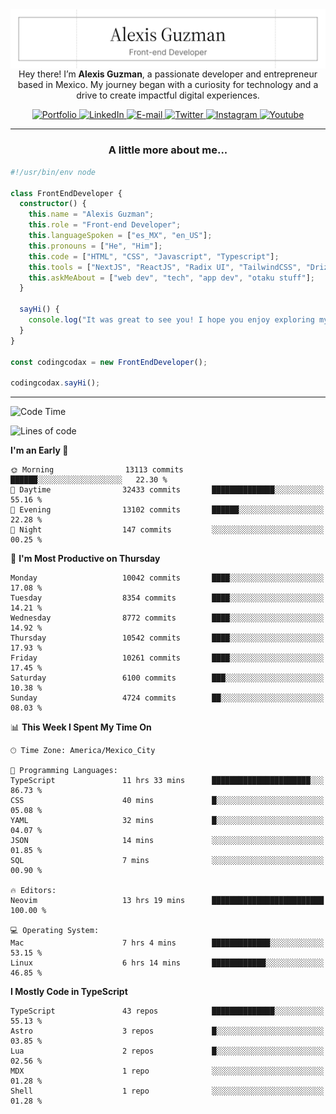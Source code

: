 <img align='right' src="./Banner.png" width="" />
<p align='center'>Hey there! I’m <strong>Alexis Guzman</strong>, a passionate developer and entrepreneur based in Mexico. My journey began with a curiosity for technology and a drive to create impactful digital experiences.</p>

<div align='center'>
  <a href='https://www.codingcodax.dev' target='_blank'>
    <img alt='Portfolio' src='https://img.shields.io/badge/Portfolio-black?logo=vercel&style=flat-square'>
  </a>
  <a href='https://linkedin.com/in/codingcodax' target='_blank'>
    <img alt='LinkedIn' src='https://img.shields.io/badge/LinkedIn-black?logo=LinkedIn&style=flat-square'>
  </a>
  <a href='mailto:hello@codingcodax.com' target='_blank'>
    <img alt='E-mail' src='https://img.shields.io/badge/Email-black?logo=Gmail&style=flat-square'>
  </a>
  <a href='https://x.com/codingcodax' target='_blank'>
    <img alt='Twitter' src='https://img.shields.io/badge/X-black?logo=X&style=flat-square'>
  </a>
  <a href='https://www.instagram.com/codingcodax' target='_blank'>
    <img alt='Instagram' src='https://img.shields.io/badge/Instagram-black?logo=Instagram&style=flat-square'>
  </a>
  <a href='https://www.youtube.com/@codingcodax' target='_blank'>
    <img alt='Youtube' src='https://img.shields.io/badge/YouTube-black?logo=Youtube&style=flat-square'>
  </a>
</div>


---

<h3 align='center'>A little more about me...</h3>

```typescript
#!/usr/bin/env node

class FrontEndDeveloper {
  constructor() {
    this.name = "Alexis Guzman";
    this.role = "Front-end Developer";
    this.languageSpoken = ["es_MX", "en_US"];
    this.pronouns = ["He", "Him"];
    this.code = ["HTML", "CSS", "Javascript", "Typescript"];
    this.tools = ["NextJS", "ReactJS", "Radix UI", "TailwindCSS", "Drizzle", "tRPC"];
    this.askMeAbout = ["web dev", "tech", "app dev", "otaku stuff"];
  }

  sayHi() {
    console.log("It was great to see you! I hope you enjoy exploring my work.");
  }
}

const codingcodax = new FrontEndDeveloper();

codingcodax.sayHi();
```

---

<!--START_SECTION:waka-->
![Code Time](http://img.shields.io/badge/Code%20Time-4%2C039%20hrs%2058%20mins-blue)

![Lines of code](https://img.shields.io/badge/From%20Hello%20World%20I%27ve%20Written-10.1%20million%20lines%20of%20code-blue)

**I'm an Early 🐤** 

```text
🌞 Morning                13113 commits       ██████░░░░░░░░░░░░░░░░░░░   22.30 % 
🌆 Daytime                32433 commits       ██████████████░░░░░░░░░░░   55.16 % 
🌃 Evening                13102 commits       ██████░░░░░░░░░░░░░░░░░░░   22.28 % 
🌙 Night                  147 commits         ░░░░░░░░░░░░░░░░░░░░░░░░░   00.25 % 
```
📅 **I'm Most Productive on Thursday** 

```text
Monday                   10042 commits       ████░░░░░░░░░░░░░░░░░░░░░   17.08 % 
Tuesday                  8354 commits        ████░░░░░░░░░░░░░░░░░░░░░   14.21 % 
Wednesday                8772 commits        ████░░░░░░░░░░░░░░░░░░░░░   14.92 % 
Thursday                 10542 commits       ████░░░░░░░░░░░░░░░░░░░░░   17.93 % 
Friday                   10261 commits       ████░░░░░░░░░░░░░░░░░░░░░   17.45 % 
Saturday                 6100 commits        ███░░░░░░░░░░░░░░░░░░░░░░   10.38 % 
Sunday                   4724 commits        ██░░░░░░░░░░░░░░░░░░░░░░░   08.03 % 
```


📊 **This Week I Spent My Time On** 

```text
🕑︎ Time Zone: America/Mexico_City

💬 Programming Languages: 
TypeScript               11 hrs 33 mins      ██████████████████████░░░   86.73 % 
CSS                      40 mins             █░░░░░░░░░░░░░░░░░░░░░░░░   05.08 % 
YAML                     32 mins             █░░░░░░░░░░░░░░░░░░░░░░░░   04.07 % 
JSON                     14 mins             ░░░░░░░░░░░░░░░░░░░░░░░░░   01.85 % 
SQL                      7 mins              ░░░░░░░░░░░░░░░░░░░░░░░░░   00.90 % 

🔥 Editors: 
Neovim                   13 hrs 19 mins      █████████████████████████   100.00 % 

💻 Operating System: 
Mac                      7 hrs 4 mins        █████████████░░░░░░░░░░░░   53.15 % 
Linux                    6 hrs 14 mins       ████████████░░░░░░░░░░░░░   46.85 % 
```

**I Mostly Code in TypeScript** 

```text
TypeScript               43 repos            ██████████████░░░░░░░░░░░   55.13 % 
Astro                    3 repos             █░░░░░░░░░░░░░░░░░░░░░░░░   03.85 % 
Lua                      2 repos             █░░░░░░░░░░░░░░░░░░░░░░░░   02.56 % 
MDX                      1 repo              ░░░░░░░░░░░░░░░░░░░░░░░░░   01.28 % 
Shell                    1 repo              ░░░░░░░░░░░░░░░░░░░░░░░░░   01.28 % 
```




<!--END_SECTION:waka-->
